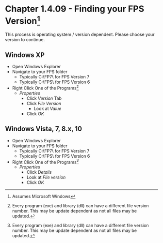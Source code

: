 # Chapter 1.4.09 - Finding your FPS Version[^8]

This process is operating system / version dependent. Please choose your version to continue.

## Windows XP

- Open Windows Explorer
- Navigate to your FPS folder
  - Typically C:\FP7\ for FPS Version 7
  - Typically C:\FPS\ for FPS Version 6
- Right Click One of the Programs[^9]
  - *Properties*
    - Click *Version* Tab
    - Click *File Version*
      - Look at *Value*
    - Click *OK*

## Windows Vista, 7, 8.x, 10

- Open Windows Explorer
- Navigate to your FPS folder
  - Typically C:\FP7\ for FPS Version 7
  - Typically C:\FPS\ for FPS Version 6
- Right Click One of the Programs[^10]
  - *Properties*
    - Click *Details*
    - Look at *File version*
    - Click *OK*

[^8]:Assumes Microsoft Windows
[^9]:Every program (exe) and library (dll) can have a different file version number.  This may be update dependent as not all files may be updated.
[^10]:Every program (exe) and library (dll) can have a different file version number.  This may be update dependent as not all files may be updated.
